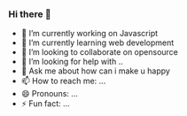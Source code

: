 ### Hi there 👋

- 🔭 I’m currently working on Javascript
- 🌱 I’m currently learning web development
- 👯 I’m looking to collaborate on opensource
- 🤔 I’m looking for help with ..
- 💬 Ask me about how can i make u happy
- 📫 How to reach me: ...
- 😄 Pronouns: ...
- ⚡ Fun fact: ...
